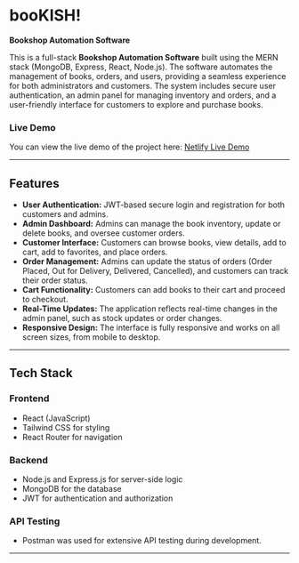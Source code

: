 # booKISH!

**Bookshop Automation Software**

This is a full-stack **Bookshop Automation Software** built using the MERN stack (MongoDB, Express, React, Node.js). The software automates the management of books, orders, and users, providing a seamless experience for both administrators and customers. The system includes secure user authentication, an admin panel for managing inventory and orders, and a user-friendly interface for customers to explore and purchase books.

### Live Demo
You can view the live demo of the project here: [Netlify Live Demo](https://dashing-licorice-22d30e.netlify.app/)

---

## Features

- **User Authentication:** JWT-based secure login and registration for both customers and admins.
- **Admin Dashboard:** Admins can manage the book inventory, update or delete books, and oversee customer orders.
- **Customer Interface:** Customers can browse books, view details, add to cart, add to favorites, and place orders.
- **Order Management:** Admins can update the status of orders (Order Placed, Out for Delivery, Delivered, Cancelled), and customers can track their order status.
- **Cart Functionality:** Customers can add books to their cart and proceed to checkout.
- **Real-Time Updates:** The application reflects real-time changes in the admin panel, such as stock updates or order changes.
- **Responsive Design:** The interface is fully responsive and works on all screen sizes, from mobile to desktop.

---

## Tech Stack

### Frontend
- React (JavaScript)
- Tailwind CSS for styling
- React Router for navigation

### Backend
- Node.js and Express.js for server-side logic
- MongoDB for the database
- JWT for authentication and authorization

### API Testing
- Postman was used for extensive API testing during development. 

---
